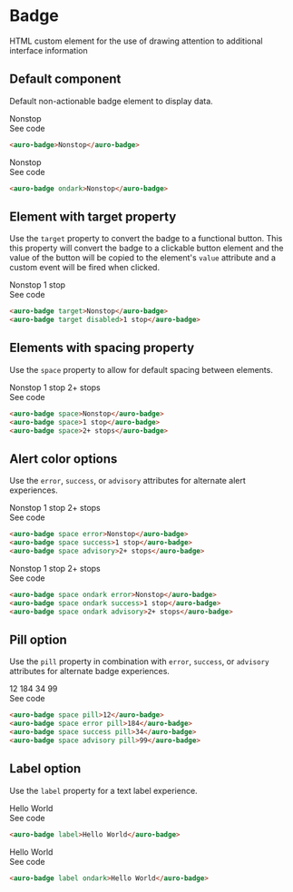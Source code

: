 # Badge

HTML custom element for the use of drawing attention to additional interface information

## Default component

Default non-actionable badge element to display data.

<div class="exampleWrapper">
  <auro-badge>Nonstop</auro-badge>
</div>

<auro-accordion lowProfile justifyRight>
  <span slot="trigger">See code</span>

  ```html
  <auro-badge>Nonstop</auro-badge>
  ```

</auro-accordion>

<div class="exampleWrapper--ondark">
  <auro-badge ondark>Nonstop</auro-badge>
</div>

<auro-accordion lowProfile justifyRight>
  <span slot="trigger">See code</span>

  ```html
  <auro-badge ondark>Nonstop</auro-badge>
  ```

</auro-accordion>

## Element with target property

Use the `target` property to convert the badge to a functional button. This this property will convert the badge to a clickable button element and the value of the button will be copied to the element's `value` attribute and a custom event will be fired when clicked.

<div class="exampleWrapper">
  <auro-badge target>Nonstop</auro-badge>
  <auro-badge target disabled>1 stop</auro-badge>
</div>

<auro-accordion lowProfile justifyRight>
  <span slot="trigger">See code</span>

  ```html
  <auro-badge target>Nonstop</auro-badge>
  <auro-badge target disabled>1 stop</auro-badge>
  ```

</auro-accordion>

## Elements with spacing property

Use the `space` property to allow for default spacing between elements.

<div class="exampleWrapper">
  <auro-badge space>Nonstop</auro-badge>
  <auro-badge space>1 stop</auro-badge>
  <auro-badge space>2+ stops</auro-badge>
</div>

<auro-accordion lowProfile justifyRight>
  <span slot="trigger">See code</span>

  ```html
  <auro-badge space>Nonstop</auro-badge>
  <auro-badge space>1 stop</auro-badge>
  <auro-badge space>2+ stops</auro-badge>
  ```

</auro-accordion>

## Alert color options

Use the `error`, `success`, or `advisory` attributes for alternate alert experiences.

<div class="exampleWrapper">
  <auro-badge space error>Nonstop</auro-badge>
  <auro-badge space success>1 stop</auro-badge>
  <auro-badge space advisory>2+ stops</auro-badge>
</div>

<auro-accordion lowProfile justifyRight>
  <span slot="trigger">See code</span>

  ```html
  <auro-badge space error>Nonstop</auro-badge>
  <auro-badge space success>1 stop</auro-badge>
  <auro-badge space advisory>2+ stops</auro-badge>
  ```

</auro-accordion>

<div class="exampleWrapper--ondark">
  <auro-badge space ondark error>Nonstop</auro-badge>
  <auro-badge space ondark success>1 stop</auro-badge>
  <auro-badge space ondark advisory>2+ stops</auro-badge>
</div>

<auro-accordion lowProfile justifyRight>
  <span slot="trigger">See code</span>

  ```html
  <auro-badge space ondark error>Nonstop</auro-badge>
  <auro-badge space ondark success>1 stop</auro-badge>
  <auro-badge space ondark advisory>2+ stops</auro-badge>
  ```

</auro-accordion>

## Pill option

Use the `pill` property in combination with `error`, `success`, or `advisory` attributes for alternate badge experiences.

<div class="exampleWrapper">
  <auro-badge space pill>12</auro-badge>
  <auro-badge space error pill>184</auro-badge>
  <auro-badge space success pill>34</auro-badge>
  <auro-badge space advisory pill>99</auro-badge>
</div>

<auro-accordion lowProfile justifyRight>
  <span slot="trigger">See code</span>

  ```html
  <auro-badge space pill>12</auro-badge>
  <auro-badge space error pill>184</auro-badge>
  <auro-badge space success pill>34</auro-badge>
  <auro-badge space advisory pill>99</auro-badge>
  ```

</auro-accordion>

## Label option

Use the `label` property for a text label experience.

<div class="exampleWrapper">
  <auro-badge label>Hello World</auro-badge>
</div>

<auro-accordion lowProfile justifyRight>
  <span slot="trigger">See code</span>

  ```html
  <auro-badge label>Hello World</auro-badge>
  ```

</auro-accordion>

<div class="exampleWrapper--ondark">
  <auro-badge label ondark>Hello World</auro-badge>
</div>

<auro-accordion lowProfile justifyRight>
  <span slot="trigger">See code</span>

  ```html
  <auro-badge label ondark>Hello World</auro-badge>
  ```

</auro-accordion>
